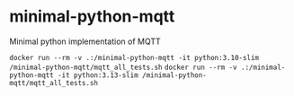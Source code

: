 # minimal-python-mqtt
Minimal python implementation of MQTT

`docker run --rm -v .:/minimal-python-mqtt -it python:3.10-slim /minimal-python-mqtt/mqtt_all_tests.sh`
`docker run --rm -v .:/minimal-python-mqtt -it python:3.13-slim /minimal-python-mqtt/mqtt_all_tests.sh`
